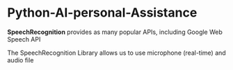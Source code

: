 # Python-AI-personal-Assistance

**SpeechRecognition** provides as many popular APIs, including Google Web Speech API

The SpeechRecognition Library allows us to use microphone (real-time) and audio file
